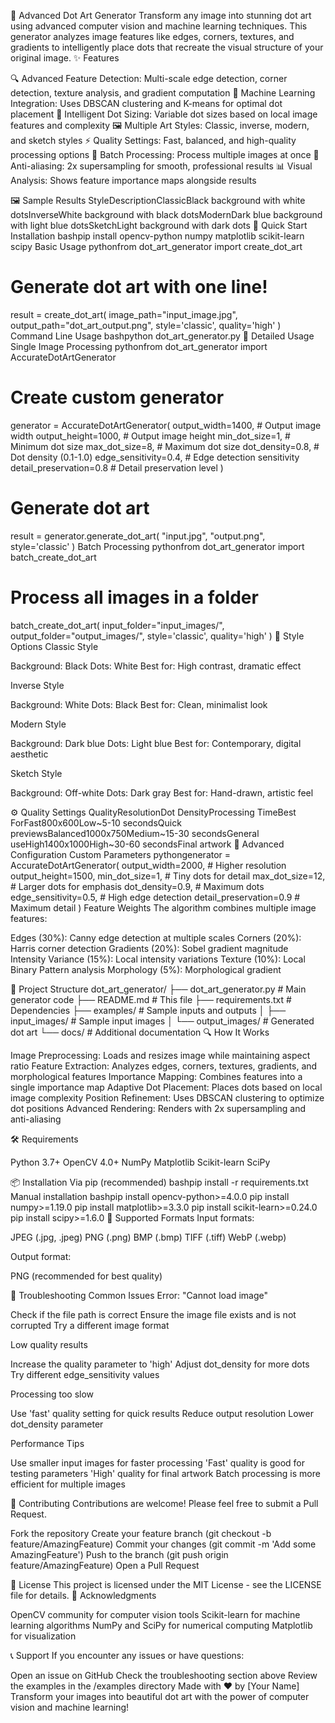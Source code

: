🎨 Advanced Dot Art Generator
Transform any image into stunning dot art using advanced computer vision and machine learning techniques. This generator analyzes image features like edges, corners, textures, and gradients to intelligently place dots that recreate the visual structure of your original image.
✨ Features

🔍 Advanced Feature Detection: Multi-scale edge detection, corner detection, texture analysis, and gradient computation
🤖 Machine Learning Integration: Uses DBSCAN clustering and K-means for optimal dot placement
🎯 Intelligent Dot Sizing: Variable dot sizes based on local image features and complexity
🖼️ Multiple Art Styles: Classic, inverse, modern, and sketch styles
⚡ Quality Settings: Fast, balanced, and high-quality processing options
🔄 Batch Processing: Process multiple images at once
🎨 Anti-aliasing: 2x supersampling for smooth, professional results
📊 Visual Analysis: Shows feature importance maps alongside results

🖼️ Sample Results
StyleDescriptionClassicBlack background with white dotsInverseWhite background with black dotsModernDark blue background with light blue dotsSketchLight background with dark dots
🚀 Quick Start
Installation
bashpip install opencv-python numpy matplotlib scikit-learn scipy
Basic Usage
pythonfrom dot_art_generator import create_dot_art

# Generate dot art with one line!
result = create_dot_art(
    image_path="input_image.jpg",
    output_path="dot_art_output.png",
    style='classic',
    quality='high'
)
Command Line Usage
bashpython dot_art_generator.py
📖 Detailed Usage
Single Image Processing
pythonfrom dot_art_generator import AccurateDotArtGenerator

# Create custom generator
generator = AccurateDotArtGenerator(
    output_width=1400,           # Output image width
    output_height=1000,          # Output image height
    min_dot_size=1,             # Minimum dot size
    max_dot_size=8,             # Maximum dot size
    dot_density=0.8,            # Dot density (0.1-1.0)
    edge_sensitivity=0.4,       # Edge detection sensitivity
    detail_preservation=0.8     # Detail preservation level
)

# Generate dot art
result = generator.generate_dot_art(
    "input.jpg", 
    "output.png", 
    style='classic'
)
Batch Processing
pythonfrom dot_art_generator import batch_create_dot_art

# Process all images in a folder
batch_create_dot_art(
    input_folder="input_images/",
    output_folder="output_images/",
    style='classic',
    quality='high'
)
🎨 Style Options
Classic Style

Background: Black
Dots: White
Best for: High contrast, dramatic effect

Inverse Style

Background: White
Dots: Black
Best for: Clean, minimalist look

Modern Style

Background: Dark blue
Dots: Light blue
Best for: Contemporary, digital aesthetic

Sketch Style

Background: Off-white
Dots: Dark gray
Best for: Hand-drawn, artistic feel

⚙️ Quality Settings
QualityResolutionDot DensityProcessing TimeBest ForFast800x600Low~5-10 secondsQuick previewsBalanced1000x750Medium~15-30 secondsGeneral useHigh1400x1000High~30-60 secondsFinal artwork
🔧 Advanced Configuration
Custom Parameters
pythongenerator = AccurateDotArtGenerator(
    output_width=2000,           # Higher resolution
    output_height=1500,
    min_dot_size=1,             # Tiny dots for detail
    max_dot_size=12,            # Larger dots for emphasis
    dot_density=0.9,            # Maximum dots
    edge_sensitivity=0.5,       # High edge detection
    detail_preservation=0.9     # Maximum detail
)
Feature Weights
The algorithm combines multiple image features:

Edges (30%): Canny edge detection at multiple scales
Corners (20%): Harris corner detection
Gradients (20%): Sobel gradient magnitude
Intensity Variance (15%): Local intensity variations
Texture (10%): Local Binary Pattern analysis
Morphology (5%): Morphological gradient

📁 Project Structure
dot_art_generator/
├── dot_art_generator.py     # Main generator code
├── README.md               # This file
├── requirements.txt        # Dependencies
├── examples/              # Sample inputs and outputs
│   ├── input_images/      # Sample input images
│   └── output_images/     # Generated dot art
└── docs/                  # Additional documentation
🔍 How It Works

Image Preprocessing: Loads and resizes image while maintaining aspect ratio
Feature Extraction: Analyzes edges, corners, textures, gradients, and morphological features
Importance Mapping: Combines features into a single importance map
Adaptive Dot Placement: Places dots based on local image complexity
Position Refinement: Uses DBSCAN clustering to optimize dot positions
Advanced Rendering: Renders with 2x supersampling and anti-aliasing

🛠️ Requirements

Python 3.7+
OpenCV 4.0+
NumPy
Matplotlib
Scikit-learn
SciPy

📦 Installation
Via pip (recommended)
bashpip install -r requirements.txt
Manual installation
bashpip install opencv-python>=4.0.0
pip install numpy>=1.19.0
pip install matplotlib>=3.3.0
pip install scikit-learn>=0.24.0
pip install scipy>=1.6.0
🎯 Supported Formats
Input formats:

JPEG (.jpg, .jpeg)
PNG (.png)
BMP (.bmp)
TIFF (.tiff)
WebP (.webp)

Output format:

PNG (recommended for best quality)

🚨 Troubleshooting
Common Issues
Error: "Cannot load image"

Check if the file path is correct
Ensure the image file exists and is not corrupted
Try a different image format

Low quality results

Increase the quality parameter to 'high'
Adjust dot_density for more dots
Try different edge_sensitivity values

Processing too slow

Use 'fast' quality setting for quick results
Reduce output resolution
Lower dot_density parameter

Performance Tips

Use smaller input images for faster processing
'Fast' quality is good for testing parameters
'High' quality for final artwork
Batch processing is more efficient for multiple images

🤝 Contributing
Contributions are welcome! Please feel free to submit a Pull Request.

Fork the repository
Create your feature branch (git checkout -b feature/AmazingFeature)
Commit your changes (git commit -m 'Add some AmazingFeature')
Push to the branch (git push origin feature/AmazingFeature)
Open a Pull Request

📄 License
This project is licensed under the MIT License - see the LICENSE file for details.
🙏 Acknowledgments

OpenCV community for computer vision tools
Scikit-learn for machine learning algorithms
NumPy and SciPy for numerical computing
Matplotlib for visualization

📞 Support
If you encounter any issues or have questions:

Open an issue on GitHub
Check the troubleshooting section above
Review the examples in the /examples directory
Made with ❤️ by [Your Name]
Transform your images into beautiful dot art with the power of computer vision and machine learning!
